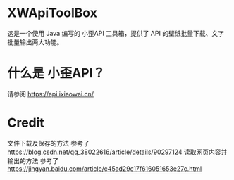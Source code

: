 # XWApiToolBox
这是一个使用 Java 编写的 小歪API 工具箱，提供了 API 的壁纸批量下载、文字批量输出两大功能。
# 什么是 小歪API？
请参阅 https://api.ixiaowai.cn/
# Credit
文件下载及保存的方法 参考了 https://blog.csdn.net/qq_38022616/article/details/90297124
读取网页内容并输出的方法 参考了 https://jingyan.baidu.com/article/c45ad29c17f616051653e27c.html
